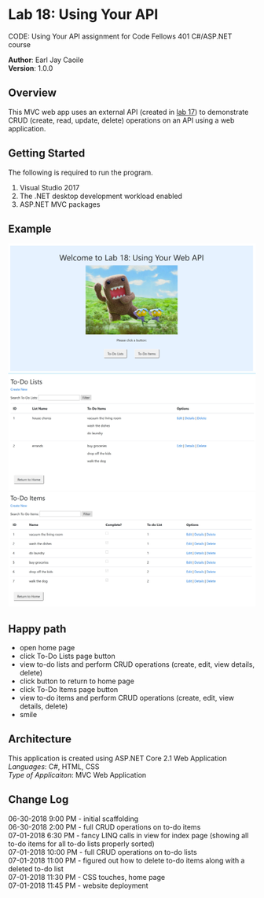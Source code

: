 # Lab 18: Using Your API
CODE: Using Your API assignment for Code Fellows 401 C#/ASP.NET course

**Author**: Earl Jay Caoile <br />
**Version**: 1.0.0

## Overview
This MVC web app uses an external API (created in [lab 17](https://github.com/ecaoile/Lab-17-Web-APIs)) 
to demonstrate CRUD (create, read, update, delete) operations on an API using a web application.

## Getting Started
The following is required to run the program.
1. Visual Studio 2017 
2. The .NET desktop development workload enabled
3. ASP.NET MVC packages

## Example
![Lab 18 Screenshot 1](Lab18-SS1.jpg) <br />
![Lab 18 Screenshot 2](Lab18-SS2.jpg)<br />
![Lab 18 Screenshot 3](Lab18-SS3.jpg) <br />

## Happy path
- open home page
- click To-Do Lists page button
- view to-do lists and perform CRUD operations (create, edit, view details, delete)
- click button to return to home page
- click To-Do Items page button
- view to-do items and perform CRUD operations (create, edit, view details, delete)
- smile

## Architecture
This application is created using ASP.NET Core 2.1 Web Application <br />
*Languages*: C#, HTML, CSS <br />
*Type of Applicaiton*: MVC Web Application <br />

## Change Log
06-30-2018 9:00 PM - initial scaffolding <br />
06-30-2018 2:00 PM - full CRUD operations on to-do items <br />
07-01-2018 6:30 PM - fancy LINQ calls in view for index page (showing all to-do items
for all to-do lists properly sorted) <br />
07-01-2018 10:00 PM - full CRUD operations on to-do lists <br />
07-01-2018 11:00 PM - figured out how to delete to-do items along with a deleted to-do list <br />
07-01-2018 11:30 PM - CSS touches, home page <br />
07-01-2018 11:45 PM - website deployment <br />



